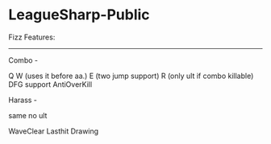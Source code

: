 LeagueSharp-Public
==================

Fizz Features:
_____________________

Combo - 

Q
W (uses it before aa.)
E (two jump support)
R (only ult if combo killable)
DFG support
AntiOverKill

Harass -

same no ult

WaveClear
Lasthit
Drawing
